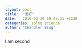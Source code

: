 ```yaml
---
layout: post
title:  "爱好"
date:   2016-03-30 19:45:31 +0530
categories: zblog science
author: "Chandler Bing"
---
```

I am second
